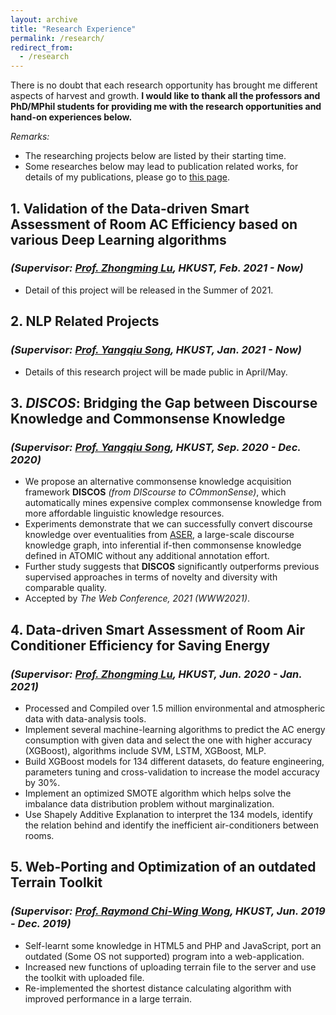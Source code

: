```yaml
---
layout: archive
title: "Research Experience"
permalink: /research/
redirect_from:
  - /research
---
```


There is no doubt that each research opportunity has brought me different aspects of harvest and growth.
**I would like to thank all the professors and PhD/MPhil students for providing me with the research opportunities and hand-on experiences below.**

*Remarks:*
- The researching projects below are listed by their starting time.
- Some researches below may lead to publication related works, for details of my publications, please go to [this page](https://mighty-weaver.github.io/publications/).

## 1. **Validation of the Data-driven Smart Assessment of Room AC Efficiency based on various Deep Learning algorithms**
### *(Supervisor: [Prof. Zhongming Lu](https://facultyprofiles.ust.hk/profiles.php?profile=zhongming-lu-zhongminglu), HKUST, Feb. 2021 - Now)*

* Detail of this project will be released in the Summer of 2021.

## 2. **NLP Related Projects**
### *(Supervisor: [Prof. Yangqiu Song](https://www.cse.ust.hk/~yqsong/), HKUST, Jan. 2021 - Now)*

* Details of this research project will be made public in April/May.

## 3. ***DISCOS*: Bridging the Gap between Discourse Knowledge and Commonsense Knowledge**
### *(Supervisor: [Prof. Yangqiu Song](https://www.cse.ust.hk/~yqsong/), HKUST, Sep. 2020 - Dec. 2020)*

* We propose an alternative commonsense knowledge acquisition framework **DISCOS** *(from DIScourse to COmmonSense)*, which automatically mines expensive complex commonsense knowledge from more affordable linguistic knowledge resources. 
* Experiments demonstrate that we can successfully convert discourse knowledge over eventualities from [ASER](https://hkust-knowcomp.github.io/ASER/), a large-scale discourse knowledge graph, into inferential if-then commonsense knowledge defined in ATOMIC without any additional annotation effort. 
* Further study suggests that **DISCOS** significantly outperforms previous supervised approaches in terms of novelty and diversity with comparable quality.
* Accepted by *The Web Conference, 2021 (WWW2021)*.

## 4. **Data-driven Smart Assessment of Room Air Conditioner Efficiency for Saving Energy**
### *(Supervisor: [Prof. Zhongming Lu](https://facultyprofiles.ust.hk/profiles.php?profile=zhongming-lu-zhongminglu), HKUST, Jun. 2020 - Jan. 2021)*

* Processed and Compiled over 1.5 million environmental and atmospheric data with data-analysis tools.
* Implement several machine-learning algorithms to predict the AC energy consumption with given data and select the one with higher accuracy (XGBoost), algorithms include SVM, LSTM, XGBoost, MLP.
* Build XGBoost models for 134 different datasets, do feature engineering, parameters tuning and cross-validation to increase the model accuracy by 30%. 
* Implement an optimized SMOTE algorithm which helps solve the imbalance data distribution problem without marginalization.
* Use Shapely Additive Explanation to interpret the 134 models, identify the relation behind and identify the inefficient air-conditioners between rooms.

## 5. **Web-Porting and Optimization of an outdated Terrain Toolkit** 
### *(Supervisor: [Prof. Raymond Chi-Wing Wong](https://www.cse.ust.hk/~raywong/), HKUST, Jun. 2019 - Dec. 2019)*

* Self-learnt some knowledge in HTML5 and PHP and JavaScript, port an outdated (Some OS not supported) program into a web-application.
* Increased new functions of uploading terrain file to the server and use the toolkit with uploaded file.
* Re-implemented the shortest distance calculating algorithm with improved performance in a large terrain.